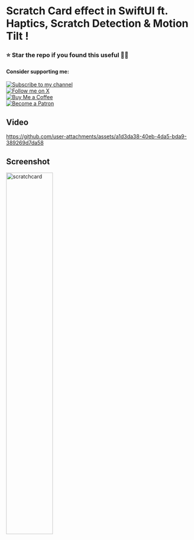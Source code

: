 # Scratch Card effect in SwiftUI ft. Haptics, Scratch Detection & Motion Tilt !
### ⭐️   Star the repo if you found this useful 🙏🏼 
#### Consider supporting me:
[![Subscribe to my channel](https://img.shields.io/badge/YOUTUBE-SUBSCRIBE%20TO%20MY%20CHANNEL-gray?style=for-the-badge&logo=youtube&labelColor=red)](https://www.youtube.com/@swiftodyssey)  
[![Follow me on X](https://img.shields.io/badge/X-FOLLOW%20ME%20ON%20X-gray?style=for-the-badge&logo=x&logoColor=white&labelColor=black)](https://x.com/swift_odyssey)  
[![Buy Me a Coffee](https://img.shields.io/badge/buymeacoffee-gray?style=for-the-badge&logo=buy-me-a-coffee&logoColor=black&labelColor=FFDD00)](https://www.buymeacoffee.com/adsouza)  
[![Become a Patron](https://img.shields.io/badge/PATREON-BECOME%20A%20PATRON-gray?style=for-the-badge&logo=patreon&logoColor=white&labelColor=black)](https://patreon.com/adsouza)  


## Video
https://github.com/user-attachments/assets/a1d3da38-40eb-4da5-bda9-389269d7da58


## Screenshot
<!--<img width="50%" alt="scratchcard" src="https://github.com/user-attachments/assets/6a6bb398-40c4-47b7-814f-1897b4469197">  -->
<img width="50%" alt="scratchcard" src="https://github.com/user-attachments/assets/4ea9acf9-7386-44b9-bca3-f9e91f7855c5">  


